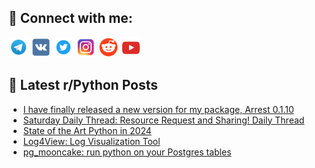 ## 🔎 Connect with me:
[<img src="https://github.com/bullbesh/bullbesh/blob/main/images/Telegram.png" width="32" height="32" />](https://t.me/bullbesh)
[<img src="https://github.com/bullbesh/bullbesh/blob/main/images/VK.png" width="32" height="32" />](https://vk.com/bullbesh)
[<img src="https://github.com/bullbesh/bullbesh/blob/main/images/Twitter.png" width="32" height="32" />](https://twitter.com/bullbesh1)
[<img src="https://github.com/bullbesh/bullbesh/blob/main/images/Instagram.png" width="32" height="32" />](https://www.instagram.com/bullbesh)
[<img src="https://github.com/bullbesh/bullbesh/blob/main/images/Reddit.png" width="32" height="32" />](https://www.reddit.com/user/bullbesh)
[<img src="https://github.com/bullbesh/bullbesh/blob/main/images/YouTube.png" width="32" height="32" />](https://www.youtube.com/channel/UCtfjRs6uzgq5mfm8S06WTcg)

## 📕 Latest r/Python Posts
<!-- BLOG-POST-LIST:START -->
- [I have finally released a new version for my package, Arrest 0.1.10](https://www.reddit.com/r/Python/comments/1ghjt23/i_have_finally_released_a_new_version_for_my/)
- [Saturday Daily Thread: Resource Request and Sharing! Daily Thread](https://www.reddit.com/r/Python/comments/1ghjow6/saturday_daily_thread_resource_request_and/)
- [State of the Art Python in 2024](https://www.reddit.com/r/Python/comments/1ghiln0/state_of_the_art_python_in_2024/)
- [Log4View: Log Visualization Tool](https://www.reddit.com/r/Python/comments/1ghhcab/log4view_log_visualization_tool/)
- [pg_mooncake: run python on your Postgres tables](https://www.reddit.com/r/Python/comments/1ghgmmq/pg_mooncake_run_python_on_your_postgres_tables/)
<!-- BLOG-POST-LIST:END -->
